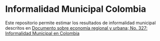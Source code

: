# Informalidad Municipal Colombia

Este repositorio permite estimar los resultados de informalidad municipal descritos en [Documento sobre economía regional y urbana; No. 327: Informalidad Municipal en Colombia](https://www.banrep.gov.co/es/publicaciones-investigaciones/documentos-trabajo-economia-regional-urbana/informalidad-municipal-colombia)

